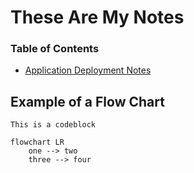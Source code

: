 # These Are My Notes

### Table of Contents
- [Application Deployment Notes](./deployment.md)


## Example of a Flow Chart

```
This is a codeblock
```

```mermaid
flowchart LR
    one --> two
    three --> four


```
